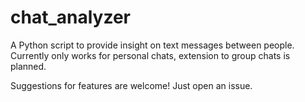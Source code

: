 # chat_analyzer
A Python script to provide insight on text messages between people.
Currently only works for personal chats, extension to group chats is planned.

Suggestions for features are welcome! Just open an issue.
